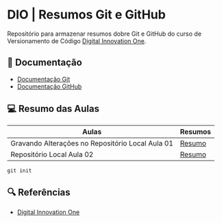 
# DIO | Resumos Git e GitHub

Repositório para armazenar resumos dobre Git e GitHub do curso de Versionamento de Código [Digital Innovation One](htts://www.dio.me/).

## 📑 Documentação
- [Documentação Git](https://git-scm.com/doc)
- [Documentação GitHub](https://docs.github.com/pt)

## 💻 Resumo das Aulas

| Aulas | Resumos |
|-------|---------|
|Gravando Alterações no Repositório Local Aula 01| [Resumo]() | 
Repositório Local Aula 02| [Resumo]() | 

```
git init
```

## 🔍 Referências
- [Digital Innovation One]()
